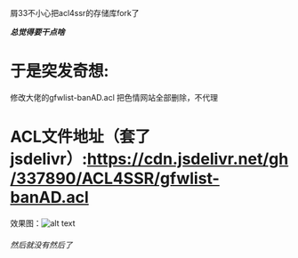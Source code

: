 屑33不小心把acl4ssr的存储库fork了

***总觉得要干点啥***

# 于是突发奇想:

修改大佬的gfwlist-banAD.acl  把色情网站全部删除，不代理

# ACL文件地址（套了jsdelivr）:https://cdn.jsdelivr.net/gh/337890/ACL4SSR/gfwlist-banAD.acl

效果图：![alt text](https://cdn.jsdelivr.net/gh/337890/file/Screenshot_2021-01-17-19-43-34-61.png)

###### 然后就没有然后了
